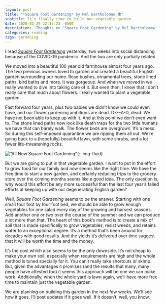 ```yaml
---
layout: post
title: "*Square Foot Gardening* by Mel Bartholomew 📚"
subtitle: It’s finally time to build our vegetable garden
date: 2020-03-29 22:15:23 -0500
description: 'Thoughts on "Square Foot Gardening" by Mel Bartholomew'
categories: reading
tags: gardening
---
```


I read [*Square Foot Gardening*](https://amzn.to/2WTPZcI) yesterday, two weeks into social distancing because of the COVID-19 pandemic. And the two are only partially related.

We moved into a beautiful 100 year old farmhouse almost four years ago. The two previous owners loved to garden and created a beautiful English garden surrounding our home. Rose bushes, ornamental trees, stone lined paths, bird baths and more. It was gorgeous. And when we moved in we really wanted to dive into taking care of it. But even then, I knew that I don’t really care that much about flowers. I really wanted to plant a vegetable garden.

Fast forward four years, plus two babies we didn’t know we could even have, and our flower gardening ambitions are dead. D-E-A-D, dead. We have not been able to keep up with it. And at this point we don’t even want to. The stone lined paths now look like death traps for the two little humans we have that can barely walk. The flower beds are overgrown. It’s a mess. So during this self-imposed quarantine we are ripping them all out. We’re going back to a (hopefully) beautiful lawn, with some shrubs, and a lot fewer life-threatening rocks.

![“All New Square Foot Gardening”](/images/posts/2020-03-27--15-40-29.jpeg){: .img-fluid}

But we are going to put in that vegetable garden. I want to put in the effort to grow food for our family and now seems like the right time. We have the free time to start a new garden, and certainly reducing trips to the grocery store over the coming months seems like a good idea. The only question is, why would this effort be any more successful than the last four year’s failed efforts at keeping up with our degenerating English garden?

Well, *Square Foot Gardening* seems to be the answer. Starting with one small four foot by four foot bed, we should be able to grow enough vegetables for one salad every day of the growing and harvest seasons. Add another one or two over the course of the summer and we can produce a lot more than that. The heart of this book’s method is to create a mix of soil that is made specifically to grow vegetables, resist weeds, and retains water to an exceptional degree. It’s a method that’s been around for decades with good results. And the yields it’s delivered over time suggest that it will be worth the time and the money.

It’s the cost which also seems to be the only downside. It’s not cheap to make your own soil, especially when requirements are high and the whole method is tuned specially for it. You can’t really take shortcuts or skimp. But, given the advantages it promises (and the results that many, many people have attested too) it seems this approach will be one we can make work. Additionally, when the whole yard is lawn again, we’ll have more free time to maintain just the vegetable garden.

We are planning on building this garden in the next few weeks. We’ll see how it goes. I’ll post updates if it goes well. If it doesn’t, well, you know.